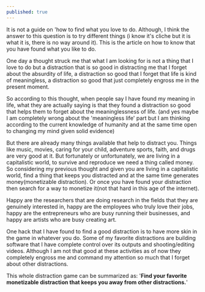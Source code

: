 ```yaml
---
published: true
---
```

It is not a guide on 'how to find what you love to do.  Although, I think the answer to this question is to try different things (i know it's cliche but it is what it is, there is no way around it).
This is the article on how to know that you have found what you like to do.

One day a thought struck me that what I am looking for is not a thing that I love to do but a distraction that is so good in distracting me that I forget about the absurdity of life, a distraction so good that I forget that life is kind of meaningless, a distraction so good that just completely engross me in the present moment.

So according to this thought, when people say I have found my meaning in life, what they are actually saying is that they found a distraction so good that helps them to forget about the meaninglessness of life. (and yes maybe I am completely wrong about the 'meaningless life' part but I am thinking according to the current knowledge of humanity and at the same time open to changing my mind given solid evidence)

But there are already many things available that help to distract you. Things like music, movies, caring for your child, adventure sports, faith, and drugs are very good at it. But fortunately or unfortunately, we are living in a capitalistic world, to survive and reproduce we need a thing called money. So considering my previous thought and given you are living in a capitalistic world, find a thing that keeps you distracted and at the same time generates money(monetizable distraction). Or once you have found your distraction then search for a way to monetize it(not that hard in this age of the internet).

Happy are the researchers that are doing research in the fields that they are genuinely interested in, happy are the employees who truly love their jobs, happy are the entrepreneurs who are busy running their businesses, and happy are artists who are busy creating art.

One hack that I have found to find a good distraction is to have more skin in the game in whatever you do.
Some of my favorite distractions are building software that I have complete control over its outputs and shooting/editing videos. Although I am not that good at these activities as of now they completely engross me and command my attention so much that I forget about other distractions.

This whole distraction game can be summarized as:
'**Find your favorite monetizable distraction that keeps you away from other distractions.**'
